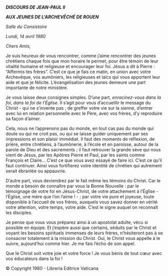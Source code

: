 ***DISCOURS DE JEAN-PAUL II***

***AUX JEUNES DE L'ARCHEVÊCHÉ DE ROUEN***

*Salle du Consistoire*

*Lundi, 14 avril 1980*

*Chers Amis,*

Je suis heureux de vous rencontrer, comme j’aime rencontrer des jeunes chrétiens chaque fois que mon horaire le permet, pour être témoin de leur vitalité humaine et religieuse et encourager leur foi. Jésus a dit à Pierre : “Affermis tes frères”. C’est ce que je fais ce matin, en union avec votre Archevêque, vos aumôniers, les religieuses et laïcs qui vous apportent leur aide et que je félicite. L’évangélisation des jeunes demeure une part importante de notre ministère.

Je vous laisse deux consignes simples. D’une part, *enracinez-vous dans la foi*, *dans la foi de l’Église*. Il s’agit pour vous d’accueillir le message du Christ - qui ne s’invente pas ; de greffer votre vie sur la sienne, d’entrer avec lui en relation personnelle avec le Père, avec vos frères, d’y reproduire sa façon d’aimer.

Cela, nous ne l’apprenons pas du monde, en tout cas pas du monde qui doute ou qui ne croit pas, ou qui se laisse guider uniquement par ses impressions et son plaisir immédiat. Il faut des moments de réflexion, de prière, entre chrétiens, à l’aumônerie, à l’école et en paroisse, autour de la parole de Dieu et des sacrements ; il faut retrouver la grande sève qui nous vient de Jésus, par les Apôtres Pierre et Paul, par les saints comme François et Claire... C’est ce que vous avez essayé de faire ici. C’est ce qu’il faut continuer. Ainsi vous fortifierez votre identité de chrétien qui autrement serait ébranlée ou appauvrie.

D’autre part, vous deviendrez par le fait même les témoins du Christ. Car le monde a besoin de connaître par vous la Bonne Nouvelle : par le témoignage de votre foi en Jésus-Christ, de votre attachement à l’Église - l’Église, une mère que l’on l’aime ! - ; par votre vie pure et joyeuse, toute disponible à l’accueil de vos frères, auxquels vous savez donner en vérité votre attention, votre temps, votre aide. C’est le signe auquel on reconnaît les disciples.

Je pense que vous vous préparez ainsi à un apostolat adulte, vécu si possible en équipe. Et j’espère aussi que certains, séduits par le Christ et voyant les besoins spirituels immenses de leurs frères, n’hésiteront pas à se consacrer totalement à la mission du Christ. Oui, le Christ vous appelle à le suivre, aujourd’hui comme hier. Je me fais l’écho de son appel.

Que le Christ soit votre joie et votre force ! Je vous bénis de tout cœur avec vos éducateurs dans la foi !

© Copyright 1980 - Libreria Editrice Vaticana